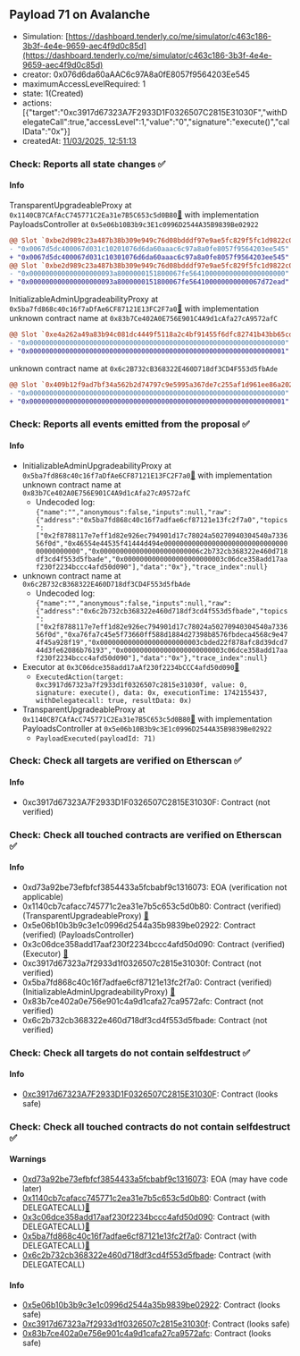 ## Payload 71 on Avalanche

- Simulation: [https://dashboard.tenderly.co/me/simulator/c463c186-3b3f-4e4e-9659-aec4f9d0c85d](https://dashboard.tenderly.co/me/simulator/c463c186-3b3f-4e4e-9659-aec4f9d0c85d)
- creator: 0x076d6da60aAAC6c97A8a0fE8057f9564203Ee545
- maximumAccessLevelRequired: 1
- state: 1(Created)
- actions: [{"target":"0xc3917d67323A7F2933D1F0326507C2815E31030F","withDelegateCall":true,"accessLevel":1,"value":"0","signature":"execute()","callData":"0x"}]
- createdAt: [11/03/2025, 12:51:13](https://snowtrace.io/tx/0x5d8ff8c59989f249ac85e72d9ffaefc3a1ffd23f229e819e31ce4c6efb58819c)

### Check: Reports all state changes :white_check_mark:

#### Info


TransparentUpgradeableProxy at `0x1140CB7CAfAcC745771C2Ea31e7B5C653c5d0B80`[:ghost:](https://github.com/bgd-labs/aave-address-book "GovernanceV3Avalanche.PAYLOADS_CONTROLLER") with implementation PayloadsController at `0x5e06b10B3b9c3E1c0996D2544A35B9839Be02922`
```diff
@@ Slot `0xbe2d989c23a487b38b309e949c76d08bdddf97e9ae5fc829f5fc1d9822c0dd19` @@
- "0x0067d5dc400067d031c10201076d6da60aaac6c97a8a0fe8057f9564203ee545"
+ "0x0067d5dc400067d031c10301076d6da60aaac6c97a8a0fe8057f9564203ee545"
@@ Slot `0xbe2d989c23a487b38b309e949c76d08bdddf97e9ae5fc829f5fc1d9822c0dd1a` @@
- "0x000000000000000000093a8000000151800067fe564100000000000000000000"
+ "0x000000000000000000093a8000000151800067fe564100000000000067d72ead"
```

InitializableAdminUpgradeabilityProxy at `0x5ba7fd868c40c16f7aDfAe6CF87121E13FC2F7a0`[:ghost:](https://github.com/bgd-labs/aave-address-book "AaveV2Avalanche.COLLECTOR, AaveV3Avalanche.COLLECTOR") with implementation unknown contract name at `0x83b7Ce402A0E756E901C4A9d1cAfa27cA9572afC`
```diff
@@ Slot `0xe4a262a49a83b94c081dc4449f5118a2c4bf91455f6dfc82741b43bb65cd3ec5` @@
- "0x0000000000000000000000000000000000000000000000000000000000000000"
+ "0x0000000000000000000000000000000000000000000000000000000000000001"
```

unknown contract name at `0x6c2B732cB368322E460D718df3CD4F553d5fbAde`
```diff
@@ Slot `0x409b12f9ad7bf34a562b2d74797c9e5995a367de7c255af1d961ee86a2023167` @@
- "0x0000000000000000000000000000000000000000000000000000000000000000"
+ "0x0000000000000000000000000000000000000000000000000000000000000001"
```


### Check: Reports all events emitted from the proposal :white_check_mark:

#### Info

- InitializableAdminUpgradeabilityProxy at `0x5ba7fd868c40c16f7aDfAe6CF87121E13FC2F7a0`[:ghost:](https://github.com/bgd-labs/aave-address-book "AaveV2Avalanche.COLLECTOR, AaveV3Avalanche.COLLECTOR") with implementation unknown contract name at `0x83b7Ce402A0E756E901C4A9d1cAfa27cA9572afC`
  - Undecoded log: `{"name":"","anonymous":false,"inputs":null,"raw":{"address":"0x5ba7fd868c40c16f7adfae6cf87121e13fc2f7a0","topics":["0x2f8788117e7eff1d82e926ec794901d17c78024a50270940304540a733656f0d","0x46554e44535f41444d494e000000000000000000000000000000000000000000","0x0000000000000000000000006c2b732cb368322e460d718df3cd4f553d5fbade","0x0000000000000000000000003c06dce358add17aaf230f2234bccc4afd50d090"],"data":"0x"},"trace_index":null}`
- unknown contract name at `0x6c2B732cB368322E460D718df3CD4F553d5fbAde`
  - Undecoded log: `{"name":"","anonymous":false,"inputs":null,"raw":{"address":"0x6c2b732cb368322e460d718df3cd4f553d5fbade","topics":["0x2f8788117e7eff1d82e926ec794901d17c78024a50270940304540a733656f0d","0xa76fa7c45e5f73660ff588d1884d27398b8576fbdeca4568c9e474f45a928f19","0x0000000000000000000000003cbded22f878afc8d39dcd744d3fe62086b76193","0x0000000000000000000000003c06dce358add17aaf230f2234bccc4afd50d090"],"data":"0x"},"trace_index":null}`
- Executor at `0x3C06dce358add17aAf230f2234bCCC4afd50d090`[:ghost:](https://github.com/bgd-labs/aave-address-book "AaveV2Avalanche.POOL_ADMIN, AaveV3Avalanche.ACL_ADMIN, GovernanceV3Avalanche.EXECUTOR_LVL_1")
  - `ExecutedAction(target: 0xc3917d67323a7f2933d1f0326507c2815e31030f, value: 0, signature: execute(), data: 0x, executionTime: 1742155437, withDelegatecall: true, resultData: 0x)`
- TransparentUpgradeableProxy at `0x1140CB7CAfAcC745771C2Ea31e7B5C653c5d0B80`[:ghost:](https://github.com/bgd-labs/aave-address-book "GovernanceV3Avalanche.PAYLOADS_CONTROLLER") with implementation PayloadsController at `0x5e06b10B3b9c3E1c0996D2544A35B9839Be02922`
  - `PayloadExecuted(payloadId: 71)`

### Check: Check all targets are verified on Etherscan :white_check_mark:

#### Info

- 0xc3917d67323A7F2933D1F0326507C2815E31030F: Contract (not verified) 

### Check: Check all touched contracts are verified on Etherscan :white_check_mark:

#### Info

- 0xd73a92be73efbfcf3854433a5fcbabf9c1316073: EOA (verification not applicable)
- 0x1140cb7cafacc745771c2ea31e7b5c653c5d0b80: Contract (verified) (TransparentUpgradeableProxy) [:ghost:](https://github.com/bgd-labs/aave-address-book "GovernanceV3Avalanche.PAYLOADS_CONTROLLER")
- 0x5e06b10b3b9c3e1c0996d2544a35b9839be02922: Contract (verified) (PayloadsController) 
- 0x3c06dce358add17aaf230f2234bccc4afd50d090: Contract (verified) (Executor) [:ghost:](https://github.com/bgd-labs/aave-address-book "AaveV2Avalanche.POOL_ADMIN, AaveV3Avalanche.ACL_ADMIN, GovernanceV3Avalanche.EXECUTOR_LVL_1")
- 0xc3917d67323a7f2933d1f0326507c2815e31030f: Contract (not verified) 
- 0x5ba7fd868c40c16f7adfae6cf87121e13fc2f7a0: Contract (verified) (InitializableAdminUpgradeabilityProxy) [:ghost:](https://github.com/bgd-labs/aave-address-book "AaveV2Avalanche.COLLECTOR, AaveV3Avalanche.COLLECTOR")
- 0x83b7ce402a0e756e901c4a9d1cafa27ca9572afc: Contract (not verified) 
- 0x6c2b732cb368322e460d718df3cd4f553d5fbade: Contract (not verified) 

### Check: Check all targets do not contain selfdestruct :white_check_mark:

#### Info

- [0xc3917d67323A7F2933D1F0326507C2815E31030F](https://snowtrace.io/address/0xc3917d67323A7F2933D1F0326507C2815E31030F): Contract (looks safe)

### Check: Check all touched contracts do not contain selfdestruct :white_check_mark:

#### Warnings

- [0xd73a92be73efbfcf3854433a5fcbabf9c1316073](https://snowtrace.io/address/0xd73a92be73efbfcf3854433a5fcbabf9c1316073): EOA (may have code later)
- [0x1140cb7cafacc745771c2ea31e7b5c653c5d0b80](https://snowtrace.io/address/0x1140cb7cafacc745771c2ea31e7b5c653c5d0b80): Contract (with DELEGATECALL)[:ghost:](https://github.com/bgd-labs/aave-address-book "GovernanceV3Avalanche.PAYLOADS_CONTROLLER")
- [0x3c06dce358add17aaf230f2234bccc4afd50d090](https://snowtrace.io/address/0x3c06dce358add17aaf230f2234bccc4afd50d090): Contract (with DELEGATECALL)[:ghost:](https://github.com/bgd-labs/aave-address-book "AaveV2Avalanche.POOL_ADMIN, AaveV3Avalanche.ACL_ADMIN, GovernanceV3Avalanche.EXECUTOR_LVL_1")
- [0x5ba7fd868c40c16f7adfae6cf87121e13fc2f7a0](https://snowtrace.io/address/0x5ba7fd868c40c16f7adfae6cf87121e13fc2f7a0): Contract (with DELEGATECALL)[:ghost:](https://github.com/bgd-labs/aave-address-book "AaveV2Avalanche.COLLECTOR, AaveV3Avalanche.COLLECTOR")
- [0x6c2b732cb368322e460d718df3cd4f553d5fbade](https://snowtrace.io/address/0x6c2b732cb368322e460d718df3cd4f553d5fbade): Contract (with DELEGATECALL)

#### Info

- [0x5e06b10b3b9c3e1c0996d2544a35b9839be02922](https://snowtrace.io/address/0x5e06b10b3b9c3e1c0996d2544a35b9839be02922): Contract (looks safe)
- [0xc3917d67323a7f2933d1f0326507c2815e31030f](https://snowtrace.io/address/0xc3917d67323a7f2933d1f0326507c2815e31030f): Contract (looks safe)
- [0x83b7ce402a0e756e901c4a9d1cafa27ca9572afc](https://snowtrace.io/address/0x83b7ce402a0e756e901c4a9d1cafa27ca9572afc): Contract (looks safe)

